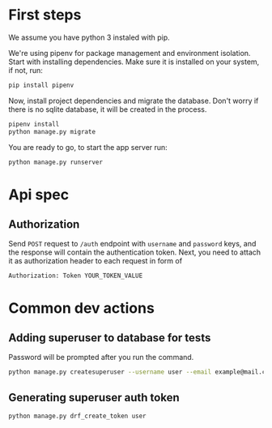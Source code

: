 # First steps
We assume you have python 3 instaled with pip.

We're using pipenv for package management and environment isolation. Start with installing dependencies. Make sure it is installed on your system, if not, run:
```sh
pip install pipenv
```

Now, install project dependencies and migrate the database. Don't worry if there is no sqlite database, it will be created in the process.
```sh
pipenv install
python manage.py migrate
```
You are ready to go, to start the app server run:
```sh
python manage.py runserver
```

# Api spec

## Authorization
Send `POST` request to `/auth` endpoint with `username` and `password` keys, and the response will contain the authentication token. Next, you need to attach it as authorization header to each request in form of
```
Authorization: Token YOUR_TOKEN_VALUE
```

# Common dev actions

## Adding superuser to database for tests
Password will be prompted after you run the command.
```sh
python manage.py createsuperuser --username user --email example@mail.com
```

## Generating superuser auth token
```sh
python manage.py drf_create_token user
```

